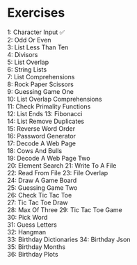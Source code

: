 # Exercises
 
1: Character Input ✅  
2: Odd Or Even  
3: List Less Than Ten  
4: Divisors  
5: List Overlap  
6: String Lists  
7: List Comprehensions  
8: Rock Paper Scissors   
9: Guessing Game One   
10: List Overlap Comprehensions  
11: Check Primality Functions   
12: List Ends 
13: Fibonacci  
14: List Remove Duplicates  
15: Reverse Word Order   
16: Password Generator    
17: Decode A Web Page    
18: Cows And Bulls   
19: Decode A Web Page Two    
20: Element Search 
21: Write To A File  
22: Read From File 
23: File Overlap  
24: Draw A Game Board  
25: Guessing Game Two   
26: Check Tic Tac Toe  
27: Tic Tac Toe Draw  
28: Max Of Three 
29: Tic Tac Toe Game   
30: Pick Word  
31: Guess Letters  
32: Hangman  
33: Birthday Dictionaries 
34: Birthday Json  
35: Birthday Months  
36: Birthday Plots   